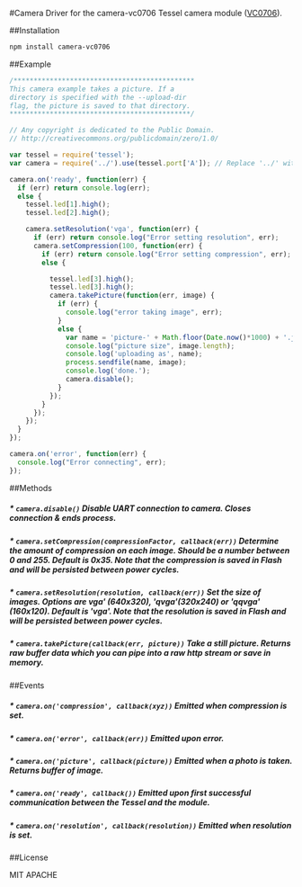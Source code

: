 #Camera
Driver for the camera-vc0706 Tessel camera module ([VC0706](http://www.southernstars.com/skycube/files/VC0706.pdf)).

##Installation
```sh
npm install camera-vc0706
```

##Example
```js
/*********************************************
This camera example takes a picture. If a
directory is specified with the --upload-dir
flag, the picture is saved to that directory.
*********************************************/

// Any copyright is dedicated to the Public Domain.
// http://creativecommons.org/publicdomain/zero/1.0/

var tessel = require('tessel');
var camera = require('../').use(tessel.port['A']); // Replace '../' with 'camera-vc0706' in your own code

camera.on('ready', function(err) {
  if (err) return console.log(err);
  else {
    tessel.led[1].high();
    tessel.led[2].high();

    camera.setResolution('vga', function(err) {
      if (err) return console.log("Error setting resolution", err);
      camera.setCompression(100, function(err) {
        if (err) return console.log("Error setting compression", err);
        else {

          tessel.led[3].high();
          tessel.led[3].high();
          camera.takePicture(function(err, image) {
            if (err) {
              console.log("error taking image", err);
            }
            else {
              var name = 'picture-' + Math.floor(Date.now()*1000) + '.jpg';
              console.log("picture size", image.length);
              console.log('uploading as', name);
              process.sendfile(name, image);
              console.log('done.');
              camera.disable();
            }
          });
        }
      });
    });
  }
});

camera.on('error', function(err) {
  console.log("Error connecting", err);
});
```

##Methods

##### * `camera.disable()` Disable UART connection to camera. Closes connection & ends process.

##### * `camera.setCompression(compressionFactor, callback(err))` Determine the amount of compression on each image. Should be a number between 0 and 255. Default is 0x35. Note that the compression is saved in Flash and will be persisted between power cycles.

##### * `camera.setResolution(resolution, callback(err))` Set the size of images. Options are vga' (640x320), 'qvga'(320x240) or 'qqvga' (160x120). Default is 'vga'. Note that the resolution is saved in Flash and will be persisted between power cycles.

##### * `camera.takePicture(callback(err, picture))` Take a still picture. Returns raw buffer data which you can pipe into a raw http stream or save in memory.

##Events

##### * `camera.on('compression', callback(xyz))` Emitted when compression is set.

##### * `camera.on('error', callback(err))` Emitted upon error.

##### * `camera.on('picture', callback(picture))` Emitted when a photo is taken. Returns buffer of image.

##### * `camera.on('ready', callback())` Emitted upon first successful communication between the Tessel and the module.

##### * `camera.on('resolution', callback(resolution))` Emitted when resolution is set.

##License

MIT
APACHE
